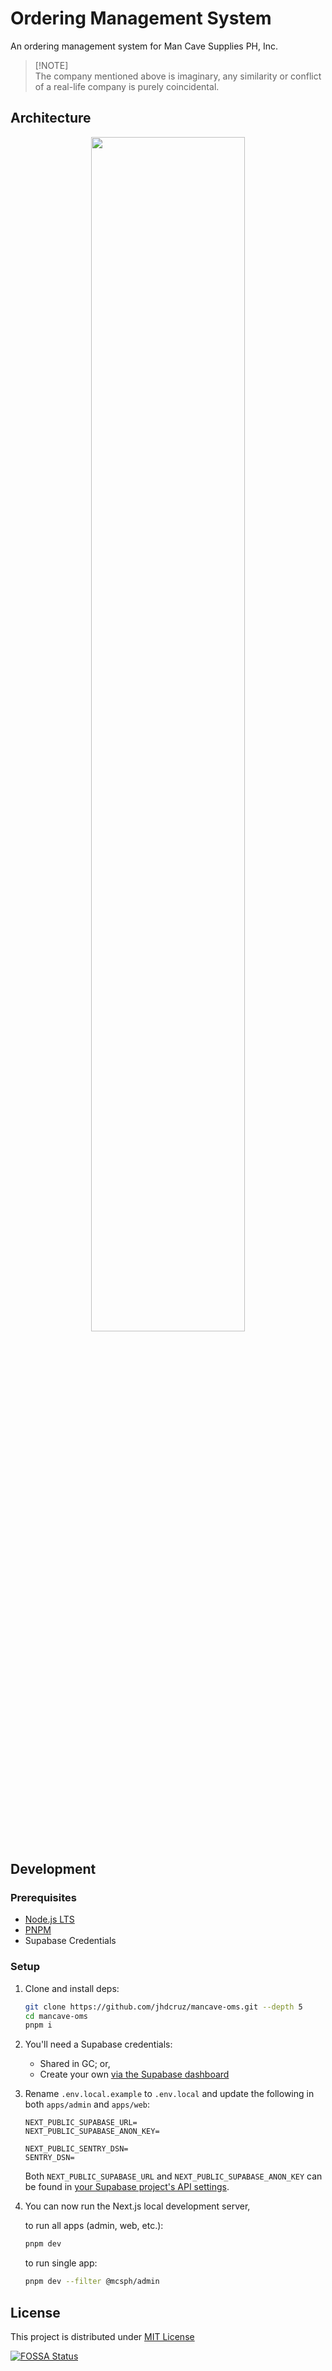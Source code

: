 # Ordering Management System

An ordering management system for Man Cave Supplies PH, Inc.

> [!NOTE]\
> The company mentioned above is imaginary, any similarity or conflict of a real-life company is purely coincidental.

## Architecture

<p align="center">
  <img src="./docs/overview.svg" width="70%" />   
</p>

## Development

### Prerequisites

- [Node.js LTS](https://nodejs.org/en)
- [PNPM](https://pnpm.io/installation#using-winget)
- Supabase Credentials

### Setup

1. Clone and install deps:

   ```bash
   git clone https://github.com/jhdcruz/mancave-oms.git --depth 5
   cd mancave-oms
   pnpm i
   ```

2. You'll need a Supabase credentials:

   - Shared in GC; or,
   - Create your own [via the Supabase dashboard](https://database.new)

3. Rename `.env.local.example` to `.env.local` and update the following in both `apps/admin` and `apps/web`:

   ```
   NEXT_PUBLIC_SUPABASE_URL=
   NEXT_PUBLIC_SUPABASE_ANON_KEY=
   
   NEXT_PUBLIC_SENTRY_DSN=
   SENTRY_DSN=
   ```

   Both `NEXT_PUBLIC_SUPABASE_URL` and `NEXT_PUBLIC_SUPABASE_ANON_KEY` can be found
   in [your Supabase project's API settings](https://app.supabase.com/project/_/settings/api).

4. You can now run the Next.js local development server,

   to run all apps (admin, web, etc.):

   ```bash
   pnpm dev
   ```

   to run single app:

   ```bash
   pnpm dev --filter @mcsph/admin
   ```

## License

This project is distributed under [MIT License](./LICENSE.txt)

[![FOSSA Status](https://app.fossa.com/api/projects/git%2Bgithub.com%2Fjhdcruz%2Fmancave-oms.svg?type=large)](https://app.fossa.com/projects/git%2Bgithub.com%2Fjhdcruz%2Fmancave-oms?ref=badge_large)
